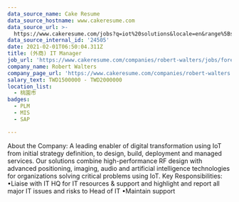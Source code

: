```yaml
---
data_source_name: Cake Resume
data_source_hostname: www.cakeresume.com
data_source_url: >-
  https://www.cakeresume.com/jobs?q=iot%20solutions&locale=en&range%5Bsalary_range%5D%5Bmin%5D=1000000
data_source_internal_id: '24505'
date: 2021-02-01T06:50:04.311Z
title: (外商) IT Manager
job_url: 'https://www.cakeresume.com/companies/robert-walters/jobs/foreign-it-manager'
company_name: Robert Walters
company_page_url: 'https://www.cakeresume.com/companies/robert-walters'
salary_text: TWD1500000 - TWD2000000
location_list:
  - 桃園市
badges:
  - PLM
  - MIS
  - SAP

---
```


About the Company: A leading enabler of digital transformation using IoT from initial strategy definition, to design, build, deployment and managed services. Our solutions combine high-performance RF design with advanced positioning, imaging, audio and artificial intelligence technologies for organizations solving critical problems using IoT. Key Responsibilities: •Liaise with IT HQ for IT resources & support and highlight and report all major IT issues and risks to Head of IT •Maintain support 